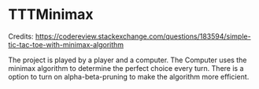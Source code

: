 # TTTMinimax
Credits: https://codereview.stackexchange.com/questions/183594/simple-tic-tac-toe-with-minimax-algorithm

The project is played by a player and a computer. The Computer uses the minimax algorithm to determine the perfect choice every turn.
There is a option to turn on alpha-beta-pruning to make the algorithm more efficient.
